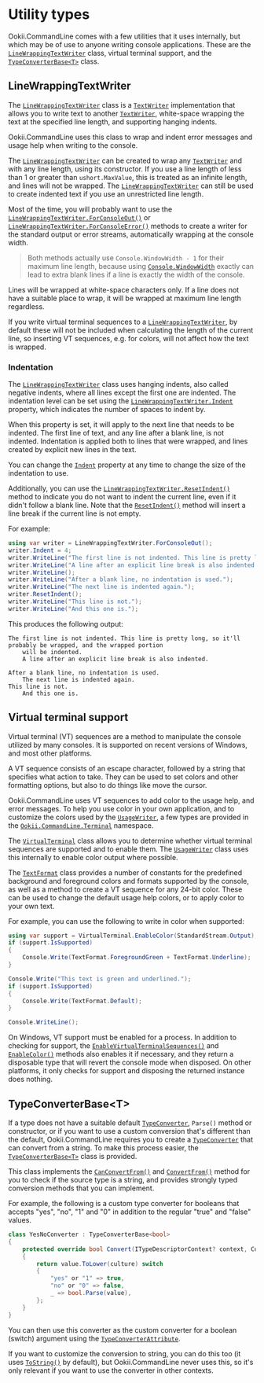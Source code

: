 # Utility types

Ookii.CommandLine comes with a few utilities that it uses internally, but which may be of use to
anyone writing console applications. These are the [`LineWrappingTextWriter`][] class, virtual
terminal support, and the [`TypeConverterBase<T>`][] class.

## LineWrappingTextWriter

The [`LineWrappingTextWriter`][] class is a [`TextWriter`][] implementation that allows you to write text
to another [`TextWriter`][], white-space wrapping the text at the specified line length, and supporting
hanging indents.

Ookii.CommandLine uses this class to wrap and indent error messages and usage help when writing to
the console.

The [`LineWrappingTextWriter`][] can be created to wrap any [`TextWriter`][] and with any line length, using
its constructor. If you use a line length of less than 1 or greater than `ushort.MaxValue`, this is
treated as an infinite length, and lines will not be wrapped. The [`LineWrappingTextWriter`][] can still
be used to create indented text if you use an unrestricted line length.

Most of the time, you will probably want to use the [`LineWrappingTextWriter.ForConsoleOut()`][] or
[`LineWrappingTextWriter.ForConsoleError()`][] methods to create a writer for the standard output or
error streams, automatically wrapping at the console width.

> Both methods actually use `Console.WindowWidth - 1` for their maximum line length, because using
> [`Console.WindowWidth`][] exactly can lead to extra blank lines if a line is exactly the width of the
> console.

Lines will be wrapped at white-space characters only. If a line does not have a suitable place to
wrap, it will be wrapped at maximum line length regardless.

If you write virtual terminal sequences to a [`LineWrappingTextWriter`][], by default these will not be
included when calculating the length of the current line, so inserting VT sequences, e.g. for
colors, will not affect how the text is wrapped.

### Indentation

The [`LineWrappingTextWriter`][] class uses hanging indents, also called negative indents, where all
lines except the first one are indented. The indentation level can be set using the
[`LineWrappingTextWriter.Indent`][] property, which indicates the number of spaces to indent by.

When this property is set, it will apply to the next line that needs to be indented. The first line
of text, and any line after a blank line, is not indented. Indentation is applied both to lines that
were wrapped, and lines created by explicit new lines in the text.

You can change the [`Indent`][] property at any time to change the size of the indentation to use.

Additionally, you can use the [`LineWrappingTextWriter.ResetIndent()`][] method to indicate you do not
want to indent the current line, even if it didn't follow a blank line. Note that the [`ResetIndent()`][]
method will insert a line break if the current line is not empty.

For example:

```csharp
using var writer = LineWrappingTextWriter.ForConsoleOut();
writer.Indent = 4;
writer.WriteLine("The first line is not indented. This line is pretty long, so it'll probably be wrapped, and the wrapped portion will be indented.");
writer.WriteLine("A line after an explicit line break is also indented.");
writer.WriteLine();
writer.WriteLine("After a blank line, no indentation is used.");
writer.WriteLine("The next line is indented again.");
writer.ResetIndent();
writer.WriteLine("This line is not.");
writer.WriteLine("And this one is.");
```

This produces the following output:

```text
The first line is not indented. This line is pretty long, so it'll probably be wrapped, and the wrapped portion
    will be indented.
    A line after an explicit line break is also indented.

After a blank line, no indentation is used.
    The next line is indented again.
This line is not.
    And this one is.
```

## Virtual terminal support

Virtual terminal (VT) sequences are a method to manipulate the console utilized by many consoles. It
is supported on recent versions of Windows, and most other platforms.

A VT sequence consists of an escape character, followed by a string that specifies what action to
take. They can be used to set colors and other formatting options, but also to do things like move
the cursor.

Ookii.CommandLine uses VT sequences to add color to the usage help, and error messages. To help
you use color in your own application, and to customize the colors used by the [`UsageWriter`][], a
few types are provided in the [`Ookii.CommandLine.Terminal`][] namespace.

The [`VirtualTerminal`][] class allows you to determine whether virtual terminal sequences are
supported and to enable them. The [`UsageWriter`][] class uses this internally to enable color output
where possible.

The [`TextFormat`][] class provides a number of constants for the predefined background and foreground
colors and formats supported by the console, as well as a method to create a VT sequence for any
24-bit color. These can be used to change the default usage help colors, or to apply color to your
own text.

For example, you can use the following to write in color when supported:

```csharp
using var support = VirtualTerminal.EnableColor(StandardStream.Output);
if (support.IsSupported)
{
    Console.Write(TextFormat.ForegroundGreen + TextFormat.Underline);
}

Console.Write("This text is green and underlined.");
if (support.IsSupported)
{
    Console.Write(TextFormat.Default);
}

Console.WriteLine();
```

On Windows, VT support must be enabled for a process. In addition to checking for support, the
[`EnableVirtualTerminalSequences()`][] and [`EnableColor()`][] methods also enables it if necessary, and
they return a disposable type that will revert the console mode when disposed. On other platforms,
it only checks for support and disposing the returned instance does nothing.

## TypeConverterBase\<T>

If a type does not have a suitable default [`TypeConverter`][], `Parse()` method or constructor, or if
you want to use a custom conversion that's different than the default, Ookii.CommandLine requires
you to create a [`TypeConverter`][] that can convert from a string. To make this process easier, the
[`TypeConverterBase<T>`][] class is provided.

This class implements the [`CanConvertFrom()`][] and [`ConvertFrom()`][] method for you to check if the source
type is a string, and provides strongly typed conversion methods that you can implement.

For example, the following is a custom type converter for booleans that accepts "yes", "no", "1" and
"0" in addition to the regular "true" and "false" values.

```csharp
class YesNoConverter : TypeConverterBase<bool>
{
    protected override bool Convert(ITypeDescriptorContext? context, CultureInfo? culture, string value)
    {
        return value.ToLower(culture) switch
        {
            "yes" or "1" => true,
            "no" or "0" => false,
            _ => bool.Parse(value),
        };
    }
}
```

You can then use this converter as the custom converter for a boolean (switch) argument using the
[`TypeConverterAttribute`][].

If you want to customize the conversion to string, you can do this too (it uses [`ToString()`][] by
default), but Ookii.CommandLine never uses this, so it's only relevant if you want to use the
converter in other contexts.

[`CanConvertFrom()`]: https://www.ookii.org/docs/commandline-3.0-preview/html/M_Ookii_CommandLine_TypeConverterBase_1_CanConvertFrom.htm
[`Console.WindowWidth`]: https://learn.microsoft.com/dotnet/api/system.console.windowwidth
[`ConvertFrom()`]: https://www.ookii.org/docs/commandline-3.0-preview/html/M_Ookii_CommandLine_TypeConverterBase_1_ConvertFrom.htm
[`EnableColor()`]: https://www.ookii.org/docs/commandline-3.0-preview/html/M_Ookii_CommandLine_Terminal_VirtualTerminal_EnableColor.htm
[`EnableVirtualTerminalSequences()`]: https://www.ookii.org/docs/commandline-3.0-preview/html/M_Ookii_CommandLine_Terminal_VirtualTerminal_EnableVirtualTerminalSequences.htm
[`Indent`]: https://www.ookii.org/docs/commandline-3.0-preview/html/P_Ookii_CommandLine_LineWrappingTextWriter_Indent.htm
[`LineWrappingTextWriter.ForConsoleError()`]: https://www.ookii.org/docs/commandline-3.0-preview/html/M_Ookii_CommandLine_LineWrappingTextWriter_ForConsoleError.htm
[`LineWrappingTextWriter.ForConsoleOut()`]: https://www.ookii.org/docs/commandline-3.0-preview/html/M_Ookii_CommandLine_LineWrappingTextWriter_ForConsoleOut.htm
[`LineWrappingTextWriter.Indent`]: https://www.ookii.org/docs/commandline-3.0-preview/html/P_Ookii_CommandLine_LineWrappingTextWriter_Indent.htm
[`LineWrappingTextWriter.ResetIndent()`]: https://www.ookii.org/docs/commandline-3.0-preview/html/M_Ookii_CommandLine_LineWrappingTextWriter_ResetIndent.htm
[`LineWrappingTextWriter`]: https://www.ookii.org/docs/commandline-3.0-preview/html/T_Ookii_CommandLine_LineWrappingTextWriter.htm
[`Ookii.CommandLine.Terminal`]: https://www.ookii.org/docs/commandline-3.0-preview/html/N_Ookii_CommandLine_Terminal.htm
[`ResetIndent()`]: https://www.ookii.org/docs/commandline-3.0-preview/html/M_Ookii_CommandLine_LineWrappingTextWriter_ResetIndent.htm
[`TextFormat`]: https://www.ookii.org/docs/commandline-3.0-preview/html/T_Ookii_CommandLine_Terminal_TextFormat.htm
[`TextWriter`]: https://learn.microsoft.com/dotnet/api/system.io.textwriter
[`ToString()`]: https://learn.microsoft.com/dotnet/api/system.object.tostring
[`TypeConverter`]: https://learn.microsoft.com/dotnet/api/system.componentmodel.typeconverter
[`TypeConverterAttribute`]: https://learn.microsoft.com/dotnet/api/system.componentmodel.typeconverterattribute
[`TypeConverterBase<T>`]: https://www.ookii.org/docs/commandline-3.0-preview/html/T_Ookii_CommandLine_TypeConverterBase_1.htm
[`UsageWriter`]: https://www.ookii.org/docs/commandline-3.0-preview/html/T_Ookii_CommandLine_UsageWriter.htm
[`VirtualTerminal`]: https://www.ookii.org/docs/commandline-3.0-preview/html/T_Ookii_CommandLine_Terminal_VirtualTerminal.htm
